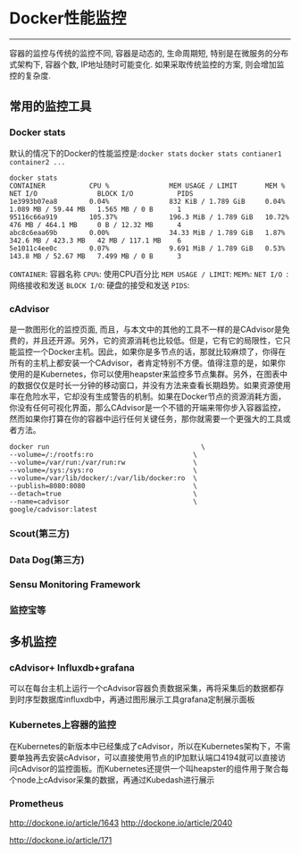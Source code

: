 # Docker性能监控
---

容器的监控与传统的监控不同, 容器是动态的, 生命周期短, 特别是在微服务的分布式架构下, 容器个数, IP地址随时可能变化. 如果采取传统监控的方案, 则会增加监控的复杂度. 

## 常用的监控工具

### Docker stats
默认的情况下的Docker的性能监控是:`docker stats`
`docker stats contianer1 container2 ...`

```
docker stats
CONTAINER           CPU %               MEM USAGE / LIMIT       MEM %               NET I/O               BLOCK I/O           PIDS
1e3993b07ea8        0.04%               832 KiB / 1.789 GiB     0.04%               1.089 MB / 59.44 MB   1.565 MB / 0 B      1
95116c66a919        105.37%             196.3 MiB / 1.789 GiB   10.72%              476 MB / 464.1 MB     0 B / 12.32 MB      4
abc8c6eaa69b        0.00%               34.33 MiB / 1.789 GiB   1.87%               342.6 MB / 423.3 MB   42 MB / 117.1 MB    6
5e1011c4ee0c        0.07%               9.691 MiB / 1.789 GiB   0.53%               143.8 MB / 52.67 MB   7.499 MB / 0 B      3

```
`CONTAINER`: 容器名称
`CPU%`: 使用CPU百分比
`MEM USAGE / LIMIT`:
`MEM%`:
`NET I/O `: 网络接收和发送
`BLOCK I/O`: 硬盘的接受和发送
`PIDS`: 

### cAdvisor
是一款图形化的监控页面, 而且，与本文中的其他的工具不一样的是CAdvisor是免费的，并且还开源。另外，它的资源消耗也比较低。但是，它有它的局限性，它只能监控一个Docker主机。因此，如果你是多节点的话，那就比较麻烦了，你得在所有的主机上都安装一个CAdvisor，者肯定特别不方便。值得注意的是，如果你使用的是Kubernetes，你可以使用heapster来监控多节点集群。另外，在图表中的数据仅仅是时长一分钟的移动窗口，并没有方法来查看长期趋势。如果资源使用率在危险水平，它却没有生成警告的机制。如果在Docker节点的资源消耗方面，你没有任何可视化界面，那么CAdvisor是一个不错的开端来带你步入容器监控，然而如果你打算在你的容器中运行任何关键任务，那你就需要一个更强大的工具或者方法。

```
docker run                                      \
--volume=/:/rootfs:ro                         \
--volume=/var/run:/var/run:rw                 \
--volume=/sys:/sys:ro                         \
--volume=/var/lib/docker/:/var/lib/docker:ro  \
--publish=8080:8080                           \
--detach=true                                 \
--name=cadvisor                               \
google/cadvisor:latest
```

### Scout(第三方)

### Data Dog(第三方)

### Sensu Monitoring Framework

### 监控宝等

## 多机监控

###  cAdvisor+ Influxdb+grafana
可以在每台主机上运行一个cAdvisor容器负责数据采集，再将采集后的数据都存到时序型数据库influxdb中，再通过图形展示工具grafana定制展示面板

### Kubernetes上容器的监控
在Kubernetes的新版本中已经集成了cAdvisor，所以在Kubernetes架构下，不需要单独再去安装cAdvisor，可以直接使用节点的IP加默认端口4194就可以直接访问cAdvisor的监控面板。而Kubernetes还提供一个叫heapster的组件用于聚合每个node上cAdvisor采集的数据，再通过Kubedash进行展示

### Prometheus 




http://dockone.io/article/1643
http://dockone.io/article/2040

http://dockone.io/article/171
